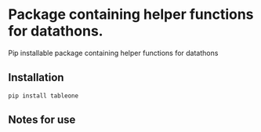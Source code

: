 # Package containing helper functions for datathons.

Pip installable package containing helper functions for datathons

## Installation

```pip install tableone```

## Notes for use

